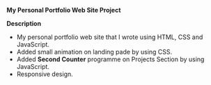**My Personal Portfolio Web Site Project**

**Description**
* My personal portfolio web site that I wrote using HTML, CSS and JavaScript.
* Added small animation on landing pade by using CSS.
* Added **Second Counter** programme on Projects Section by using JavaScript.
* Responsive design.
